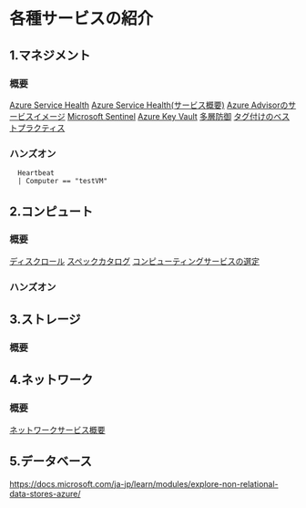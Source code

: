 # 各種サービスの紹介
## 1.マネジメント
### 概要
[Azure Service Health](https://status.azure.com/ja-jp/status)
[Azure Service Health(サービス概要)](https://azure.microsoft.com/ja-jp/get-started/azure-portal/service-health/#overview)
[Azure Advisorのサービスイメージ](https://docs.microsoft.com/ja-jp/azure/advisor/advisor-overview)
[Microsoft Sentinel](https://docs.microsoft.com/ja-jp/azure/sentinel/overview)
[Azure Key Vault](https://docs.microsoft.com/ja-jp/azure/key-vault/general/basic-concepts)
[多層防御](https://docs.microsoft.com/ja-jp/learn/modules/secure-network-connectivity-azure/2-what-is-defense-in-depth)
[タグ付けのベストプラクティス](https://docs.microsoft.com/ja-jp/azure/cloud-adoption-framework/ready/azure-best-practices/resource-tagging)

### ハンズオン
~~~
  Heartbeat
  | Computer == "testVM"
~~~

## 2.コンピュート
### 概要
[ディスクロール](https://docs.microsoft.com/ja-jp/azure/virtual-machines/managed-disks-overview)
[スペックカタログ](https://azure.microsoft.com/ja-jp/pricing/details/virtual-machines/series/)
[コンピューティングサービスの選定](https://docs.microsoft.com/ja-jp/azure/architecture/guide/technology-choices/compute-decision-tree)

### ハンズオン


## 3.ストレージ
### 概要


## 4.ネットワーク
### 概要
[ネットワークサービス概要](https://docs.microsoft.com/ja-jp/azure/networking/fundamentals/networking-overview)

## 5.データベース

https://docs.microsoft.com/ja-jp/learn/modules/explore-non-relational-data-stores-azure/

